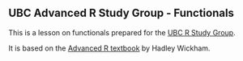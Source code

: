 ## UBC Advanced R Study Group - Functionals

This is a lesson on functionals prepared for the [UBC R Study Group](http://minisciencegirl.github.io/studyGroup/).

It is based on the [Advanced R textbook](http://adv-r.had.co.nz/Functionals.html) by Hadley Wickham.